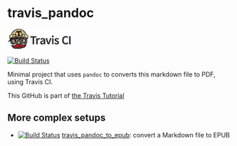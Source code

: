 # travis_pandoc

[![Travis CI logo](TravisCI.png)](https://travis-ci.org)

[![Build Status](https://travis-ci.org/richelbilderbeek/travis_pandoc.svg?branch=master)](https://travis-ci.org/richelbilderbeek/travis_pandoc)

Minimal project that uses `pandoc` to converts this markdown file to PDF, using Travis CI.

This GitHub is part of [the Travis Tutorial](https://github.com/richelbilderbeek/travis_tutorial)

## More complex setups

 * [![Build Status](https://travis-ci.org/richelbilderbeek/travis_pandoc_to_epub.svg?branch=master)](https://travis-ci.org/richelbilderbeek/travis_pandoc_to_epub) [travis_pandoc_to_epub](https://github.com/richelbilderbeek/travis_pandoc_to_epub): convert a Markdown file to EPUB
